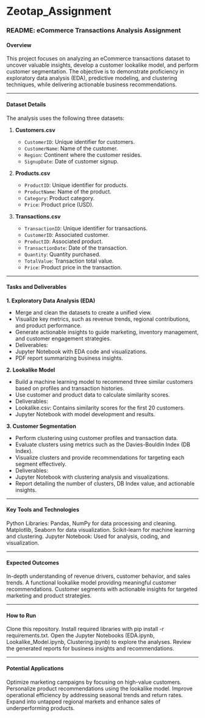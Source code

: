 # Zeotap_Assignment
### README: eCommerce Transactions Analysis Assignment
#### **Overview**
This project focuses on analyzing an eCommerce transactions dataset to uncover valuable insights, develop a customer lookalike model, and perform customer segmentation. The objective is to demonstrate proficiency in exploratory data analysis (EDA), predictive modeling, and clustering techniques, while delivering actionable business recommendations.

---

#### **Dataset Details**
The analysis uses the following three datasets:
1. **Customers.csv**  
   - `CustomerID`: Unique identifier for customers.  
   - `CustomerName`: Name of the customer.  
   - `Region`: Continent where the customer resides.  
   - `SignupDate`: Date of customer signup.

2. **Products.csv**  
   - `ProductID`: Unique identifier for products.  
   - `ProductName`: Name of the product.  
   - `Category`: Product category.  
   - `Price`: Product price (USD).  

3. **Transactions.csv**  
   - `TransactionID`: Unique identifier for transactions.  
   - `CustomerID`: Associated customer.  
   - `ProductID`: Associated product.  
   - `TransactionDate`: Date of the transaction.  
   - `Quantity`: Quantity purchased.  
   - `TotalValue`: Transaction total value.  
   - `Price`: Product price in the transaction.
 ---

#### **Tasks and Deliverables**

**1. Exploratory Data Analysis (EDA)**
- Merge and clean the datasets to create a unified view.
- Visualize key metrics, such as revenue trends, regional contributions, and product performance.
- Generate actionable insights to guide marketing, inventory management, and customer engagement strategies.
- Deliverables:
 - Jupyter Notebook with EDA code and visualizations.
 - PDF report summarizing business insights.

 **2. Lookalike Model**
- Build a machine learning model to recommend three similar customers based on profiles and transaction histories.
- Use customer and product data to calculate similarity scores.
- Deliverables:
 - Lookalike.csv: Contains similarity scores for the first 20 customers.
 - Jupyter Notebook with model development and results.

**3. Customer Segmentation**
- Perform clustering using customer profiles and transaction data.
- Evaluate clusters using metrics such as the Davies-Bouldin Index (DB Index).
- Visualize clusters and provide recommendations for targeting each segment effectively.
- Deliverables:
 - Jupyter Notebook with clustering analysis and visualizations.
 - Report detailing the number of clusters, DB Index value, and actionable insights.

---
#### **Key Tools and Technologies**
Python Libraries:
Pandas, NumPy for data processing and cleaning.
Matplotlib, Seaborn for data visualization.
Scikit-learn for machine learning and clustering.
Jupyter Notebook: Used for analysis, coding, and visualization.

---
#### **Expected Outcomes**
In-depth understanding of revenue drivers, customer behavior, and sales trends.
A functional lookalike model providing meaningful customer recommendations.
Customer segments with actionable insights for targeted marketing and product strategies.

---
#### **How to Run**
Clone this repository.
Install required libraries with pip install -r requirements.txt.
Open the Jupyter Notebooks (EDA.ipynb, Lookalike_Model.ipynb, Clustering.ipynb) to explore the analyses.
Review the generated reports for business insights and recommendations.

---
#### **Potential Applications**
Optimize marketing campaigns by focusing on high-value customers.
Personalize product recommendations using the lookalike model.
Improve operational efficiency by addressing seasonal trends and return rates.
Expand into untapped regional markets and enhance sales of underperforming products.
